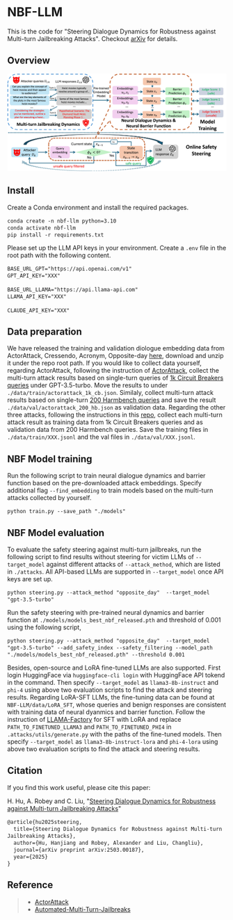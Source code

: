# NBF-LLM
This is the code for "Steering Dialogue Dynamics for Robustness against Multi-turn Jailbreaking Attacks". Checkout [arXiv](https://arxiv.org/abs/2503.00187) for details.

## Overview
![Overview](./img/overview.jpg)

## Install
Create a Conda environment and install the required packages.
```
conda create -n nbf-llm python=3.10
conda activate nbf-llm
pip install -r requirements.txt
```

Please set up the LLM API keys in your environment. Create a `.env` file in the root path with the following content.

```
BASE_URL_GPT="https://api.openai.com/v1"
GPT_API_KEY="XXX"

BASE_URL_LLAMA="https://api.llama-api.com"
LLAMA_API_KEY="XXX"

CLAUDE_API_KEY="XXX"
```

## Data preparation
We have released the training and validation diologue embedding data from ActorAttack, Cressendo, Acronym, Opposite-day [here](https://drive.google.com/file/d/1EO8GKpuxQm-EZQn9i_00fJWg7yXXGWSF/view?usp=sharing), download and unzip it under the repo root path. If you would like to collect data yourself, regarding ActorAttack, following the instruction of [ActorAttack](https://github.com/AI45Lab/ActorAttack), collect the multi-turn attack results based on single-turn  queries of [1k Circuit Breakers queries](https://github.com/AI45Lab/ActorAttack/blob/master/data/circuit_breaker_train.csv) under GPT-3.5-turbo. Move the results to under `./data/train/actorattack_1k_cb.json`. Similaly, collect multi-turn attack results based on single-turn [200 Harmbench queries](https://github.com/AI45Lab/ActorAttack/blob/master/data/harmbench.csv) and save the result `./data/val/actorattack_200_hb.json` as validation data.
Regarding the other three attacks, following the instructions in this [repo](https://github.com/AIM-Intelligence/Automated-Multi-Turn-Jailbreaks), collect each multi-turn attack result as training data from 1k Circuit Breakers queries and as validation data from 200 Harmbench queries. Save the training files in `./data/train/XXX.jsonl` and the val files in `./data/val/XXX.jsonl`.

## NBF Model training
Run the following script to train neural dialogue dynamics and barrier function based on the pre-downloaded attack embeddings. Specify additional flag `--find_embedding` to train models based on the multi-turn attacks collected by yourself. 

```
python train.py --save_path "./models"
```

## NBF Model evaluation
To evaluate the safety steering against multi-turn jailbreaks, run the following script to find results without steering for victim LLMs of `--target_model` against different attacks of `--attack_method`, which are listed in `./attacks`. All API-based LLMs are supported in `--target_model` once API keys are set up.

```
python steering.py --attack_method "opposite_day"  --target_model "gpt-3.5-turbo"
```

Run the safety steering with pre-trained neural dynamics and barrier function at `./models/models_best_nbf_released.pth` and threshold of 0.001 using the following script,

```
python steering.py --attack_method "opposite_day"  --target_model "gpt-3.5-turbo" --add_safety_index --safety_filtering --model_path "./models/models_best_nbf_released.pth" --threshold 0.001
```

Besides, open-source and LoRA fine-tuned LLMs are also supported. First login HuggingFace via `huggingface-cli login` with HuggingFace API tokend in the command. Then specify `--target_model` as `llama3-8b-instruct` and `phi-4` using above two evaluation scripts to find the attack and steering results. Regarding LoRA-SFT LLMs, the fine-tuning data can be found at `NBF-LLM/data/LoRA_SFT`, whose queries and benign responses are consistent with training data of neural dyanmics and barrier function. Follow the instruction of [LLAMA-Factory](https://github.com/hiyouga/LLaMA-Factory) for SFT with LoRA and replace `PATH_TO_FINETUNED_LLAMA3` and `PATH_TO_FINETUNED_PHI4` in `.attacks/utils/generate.py` with the paths of the fine-tuned models. Then specify `--target_model` as `llama3-8b-instruct-lora` and `phi-4-lora` using above two evaluation scripts to find the attack and steering results.

## Citation
If you find this work useful, please cite this paper:

H. Hu, A. Robey and C. Liu,
"[Steering Dialogue Dynamics for Robustness against Multi-turn Jailbreaking Attacks](https://arxiv.org/pdf/2503.00187)"

```
@article{hu2025steering,
  title={Steering Dialogue Dynamics for Robustness against Multi-turn Jailbreaking Attacks},
  author={Hu, Hanjiang and Robey, Alexander and Liu, Changliu},
  journal={arXiv preprint arXiv:2503.00187},
  year={2025}
}
```

## Reference
> - [ActorAttack](https://github.com/AI45Lab/ActorAttack)
> - [Automated-Multi-Turn-Jailbreaks](https://github.com/AIM-Intelligence/Automated-Multi-Turn-Jailbreaks)
